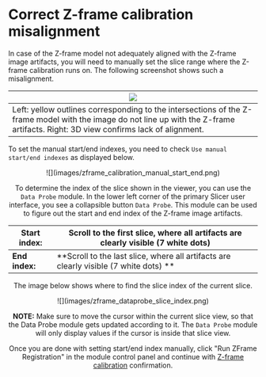 # Correct Z-frame calibration misalignment

In case of the Z-frame model not adequately aligned with the Z-frame image artifacts, you will need to manually set the slice range where the Z-frame calibration runs on. The following screenshot shows such a misalignment.

| ![](images/zframe_misaligned.png) |
| -- |
| Left: yellow outlines corresponding to the intersections of the Z-frame model with the image do not line up with the Z-frame artifacts. Right: 3D view confirms lack of alignment. |

To set the manual start/end indexes, you need to check `Use manual start/end indexes` as displayed below.

<center>![](images/zframe_calibration_manual_start_end.png)

To determine the index of the slice shown in the viewer, you can use the `Data Probe` module. In the lower left corner of the primary Slicer user interface, you see a collapsible button `Data Probe`. This module can be used to figure out the start and end index of the Z-frame image artifacts.

|Start index: |Scroll to the first slice, where all artifacts are clearly visible (7 white dots)|
|--|--|
|**End index:** | **Scroll to the last slice, where all artifacts are clearly visible (7 white dots) **|

The image below shows where to find the slice index of the current slice.

<center>![](images/zframe_dataprobe_slice_index.png)

**NOTE:** Make sure to move the cursor within the current slice view, so that the Data Probe module gets updated according to it. The `Data Probe` module will only display values if the cursor is inside that slice view.

Once you are done with setting start/end index manually, click "Run ZFrame Registration" in the module control panel and continue with [Z-frame calibration](zframe.md) confirmation.

